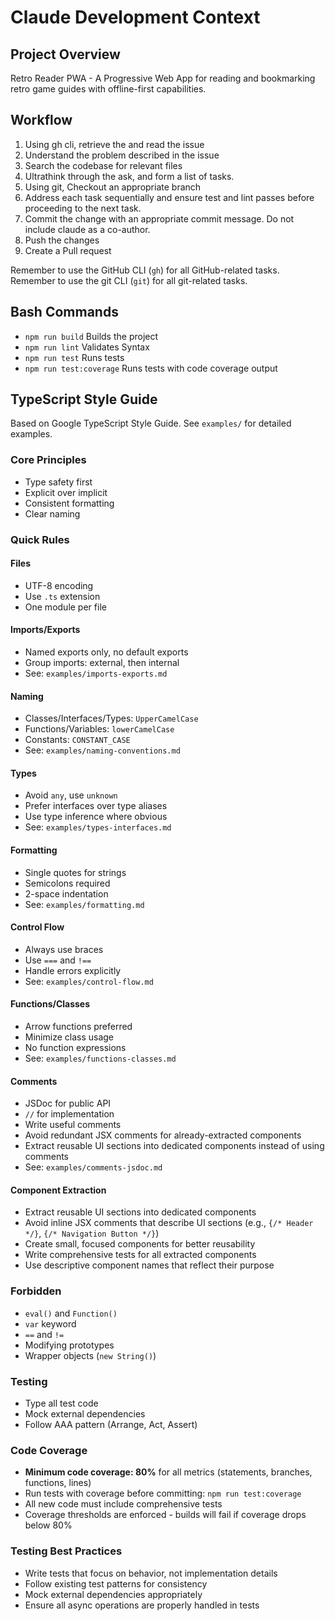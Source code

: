 # Claude Development Context

## Project Overview
Retro Reader PWA - A Progressive Web App for reading and bookmarking retro game guides with offline-first capabilities.

## Workflow

1. Using gh cli, retrieve the and read the issue
1. Understand the problem described in the issue
2. Search the codebase for relevant files
3. Ultrathink through the ask, and form a list of tasks.
5. Using git, Checkout an appropriate branch
6. Address each task sequentially and ensure test and lint passes before proceeding to the next task.
7. Commit the change with an appropriate commit message. Do not include claude as a co-author.
8. Push the changes
9. Create a Pull request

Remember to use the GitHub CLI (`gh`) for all GitHub-related tasks.
Remember to use the git CLI (`git`) for all git-related tasks.

## Bash Commands
- `npm run build` Builds the project
- `npm run lint` Validates Syntax
- `npm run test` Runs tests
- `npm run test:coverage` Runs tests with code coverage output

## TypeScript Style Guide

Based on Google TypeScript Style Guide. See `examples/` for detailed examples.

### Core Principles
- Type safety first
- Explicit over implicit
- Consistent formatting
- Clear naming

### Quick Rules

#### Files
- UTF-8 encoding
- Use `.ts` extension
- One module per file

#### Imports/Exports
- Named exports only, no default exports
- Group imports: external, then internal
- See: `examples/imports-exports.md`

#### Naming
- Classes/Interfaces/Types: `UpperCamelCase`
- Functions/Variables: `lowerCamelCase`
- Constants: `CONSTANT_CASE`
- See: `examples/naming-conventions.md`

#### Types
- Avoid `any`, use `unknown`
- Prefer interfaces over type aliases
- Use type inference where obvious
- See: `examples/types-interfaces.md`

#### Formatting
- Single quotes for strings
- Semicolons required
- 2-space indentation
- See: `examples/formatting.md`

#### Control Flow
- Always use braces
- Use `===` and `!==`
- Handle errors explicitly
- See: `examples/control-flow.md`

#### Functions/Classes
- Arrow functions preferred
- Minimize class usage
- No function expressions
- See: `examples/functions-classes.md`

#### Comments
- JSDoc for public API
- `//` for implementation
- Write useful comments
- Avoid redundant JSX comments for already-extracted components
- Extract reusable UI sections into dedicated components instead of using comments
- See: `examples/comments-jsdoc.md`

#### Component Extraction
- Extract reusable UI sections into dedicated components
- Avoid inline JSX comments that describe UI sections (e.g., `{/* Header */}`, `{/* Navigation Button */}`)
- Create small, focused components for better reusability
- Write comprehensive tests for all extracted components
- Use descriptive component names that reflect their purpose

### Forbidden
- `eval()` and `Function()`
- `var` keyword
- `==` and `!=`
- Modifying prototypes
- Wrapper objects (`new String()`)

### Testing
- Type all test code
- Mock external dependencies
- Follow AAA pattern (Arrange, Act, Assert)

### Code Coverage
- **Minimum code coverage: 80%** for all metrics (statements, branches, functions, lines)
- Run tests with coverage before committing: `npm run test:coverage`
- All new code must include comprehensive tests
- Coverage thresholds are enforced - builds will fail if coverage drops below 80%

### Testing Best Practices
- Write tests that focus on behavior, not implementation details
- Follow existing test patterns for consistency
- Mock external dependencies appropriately
- Ensure all async operations are properly handled in tests
